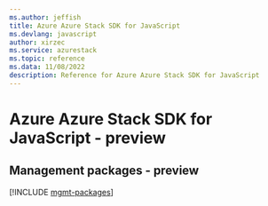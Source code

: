 ```yaml
---
ms.author: jeffish
title: Azure Azure Stack SDK for JavaScript
ms.devlang: javascript
author: xirzec
ms.service: azurestack
ms.topic: reference
ms.data: 11/08/2022
description: Reference for Azure Azure Stack SDK for JavaScript
---
```

# Azure Azure Stack SDK for JavaScript - preview

## Management packages - preview
[!INCLUDE [mgmt-packages](azure-stack-mgmt-index.md)]